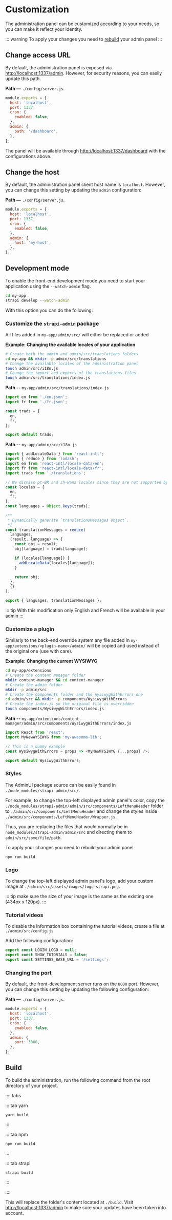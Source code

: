 # Customization

The administration panel can be customized according to your needs, so you can make it reflect your identity.

::: warning
To apply your changes you need to [rebuild](#build) your admin panel
:::

## Change access URL

By default, the administration panel is exposed via [http://localhost:1337/admin](http://localhost:1337/admin). However, for security reasons, you can easily update this path.

**Path —** `./config/server.js`.

```js
module.exports = {
  host: 'localhost',
  port: 1337,
  cron: {
    enabled: false,
  },
  admin: {
    path: '/dashboard',
  },
};
```

The panel will be available through [http://localhost:1337/dashboard](http://localhost:1337/dashboard) with the configurations above.

## Change the host

By default, the administration panel client host name is `localhost`. However, you can change this setting by updating the `admin` configuration:

**Path —** `./config/server.js`.

```js
module.exports = {
  host: 'localhost',
  port: 1337,
  cron: {
    enabled: false,
  },
  admin: {
    host: 'my-host',
  },
};
```

## Development mode

To enable the front-end development mode you need to start your application using the `--watch-admin` flag.

```bash
cd my-app
strapi develop --watch-admin
```

With this option you can do the following:

### Customize the `strapi-admin` package

All files added in `my-app/admin/src/` will either be replaced or added

**Example: Changing the available locales of your application**

```bash
# Create both the admin and admin/src/translations folders
cd my-app && mkdir -p admin/src/translations
# Change the available locales of the administration panel
touch admin/src/i18n.js
# Change the import and exports of the translations files
touch admin/src/translations/index.js
```

**Path --** `my-app/admin/src/translations/index.js`

```js
import en from './en.json';
import fr from './fr.json';

const trads = {
  en,
  fr,
};

export default trads;
```

**Path --** `my-app/admin/src/i18n.js`

```js
import { addLocaleData } from 'react-intl';
import { reduce } from 'lodash';
import en from 'react-intl/locale-data/en';
import fr from 'react-intl/locale-data/fr';
import trads from './translations';

// We dismiss pt-BR and zh-Hans locales since they are not supported by react-intl
const locales = {
  en,
  fr,
};
const languages = Object.keys(trads);

/**
 * Dynamically generate `translationsMessages object`.
 */
const translationMessages = reduce(
  languages,
  (result, language) => {
    const obj = result;
    obj[language] = trads[language];

    if (locales[language]) {
      addLocaleData(locales[language]);
    }

    return obj;
  },
  {}
);

export { languages, translationMessages };
```

::: tip
With this modification only English and French will be available in your admin
:::

### Customize a plugin

Similarly to the back-end override system any file added in `my-app/extensions/<plugin-name>/admin/` will be copied and used instead of the original one (use with care).

**Example: Changing the current WYSIWYG**

```bash
cd my-app/extensions
# Create the content manager folder
mkdir content-manager && cd content-manager
# Create the admin folder
mkdir -p admin/src
# Create the components folder and the WysiwygWithErrors one
cd admin/src && mkdir -p components/WysiwygWithErrors
# Create the index.js so the original file is overridden
touch components/WysiwygWithErrors/index.js
```

**Path --** `my-app/extensions/content-manager/admin/src/components/WysiwygWithErrors/index.js`

```js
import React from 'react';
import MyNewWYSIWYG from 'my-awesome-lib';

// This is a dummy example
const WysiwygWithErrors = props => <MyNewWYSIWYG {...props} />;

export default WysiwygWithErrors;
```

### Styles

The AdminUI package source can be easily found in `./node_modules/strapi-admin/src/`.

For example, to change the top-left displayed admin panel's color, copy the `./node_modules/strapi-admin/admin/src/components/LeftMenuHeader` folder to `./admin/src/components/LeftMenuHeader` and change the styles inside `./admin/src/components/LeftMenuHeader/Wrapper.js`.

Thus, you are replacing the files that would normally be in `node_modules/strapi-admin/admin/src` and directing them to `admin/src/some/file/path`.

To apply your changes you need to rebuild your admin panel

```
npm run build
```

### Logo

To change the top-left displayed admin panel's logo, add your custom image at `./admin/src/assets/images/logo-strapi.png`.

::: tip
make sure the size of your image is the same as the existing one (434px x 120px).
:::

### Tutorial videos

To disable the information box containing the tutorial videos, create a file at `./admin/src/config.js`

Add the following configuration:

```js
export const LOGIN_LOGO = null;
export const SHOW_TUTORIALS = false;
export const SETTINGS_BASE_URL = '/settings';
```

### Changing the port

By default, the front-development server runs on the `8000` port. However, you can change this setting by updating the following configuration:

**Path —** `./config/server.js`.

```js
module.exports = {
  host: 'localhost',
  port: 1337,
  cron: {
    enabled: false,
  },
  admin: {
    port: 3000,
  },
};
```

## Build

To build the administration, run the following command from the root directory of your project.

:::: tabs

::: tab yarn

```
yarn build
```

:::

::: tab npm

```
npm run build
```

:::

::: tab strapi

```
strapi build
```

:::

::::

This will replace the folder's content located at `./build`. Visit [http://localhost:1337/admin](http://localhost:1337/admin) to make sure your updates have been taken into account.
